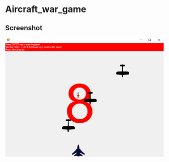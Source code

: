 # Aircraft_war_game

## Screenshot
![screen shot](https://github.com/namigaliyev/Aircraft_war_game/blob/master/img/screentshot.PNG)


